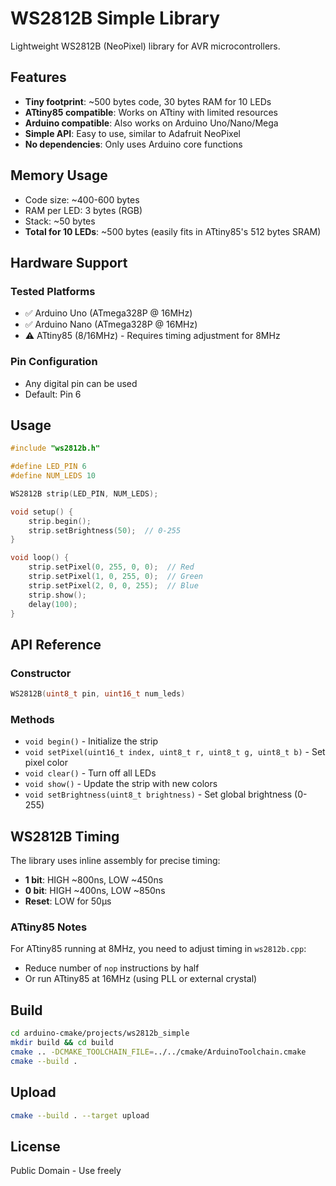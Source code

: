 # WS2812B Simple Library

Lightweight WS2812B (NeoPixel) library for AVR microcontrollers.

## Features

- **Tiny footprint**: ~500 bytes code, 30 bytes RAM for 10 LEDs
- **ATtiny85 compatible**: Works on ATtiny with limited resources
- **Arduino compatible**: Also works on Arduino Uno/Nano/Mega
- **Simple API**: Easy to use, similar to Adafruit NeoPixel
- **No dependencies**: Only uses Arduino core functions

## Memory Usage

- Code size: ~400-600 bytes
- RAM per LED: 3 bytes (RGB)
- Stack: ~50 bytes
- **Total for 10 LEDs**: ~500 bytes (easily fits in ATtiny85's 512 bytes SRAM)

## Hardware Support

### Tested Platforms
- ✅ Arduino Uno (ATmega328P @ 16MHz)
- ✅ Arduino Nano (ATmega328P @ 16MHz)
- ⚠️  ATtiny85 (8/16MHz) - Requires timing adjustment for 8MHz

### Pin Configuration
- Any digital pin can be used
- Default: Pin 6

## Usage

```cpp
#include "ws2812b.h"

#define LED_PIN 6
#define NUM_LEDS 10

WS2812B strip(LED_PIN, NUM_LEDS);

void setup() {
    strip.begin();
    strip.setBrightness(50);  // 0-255
}

void loop() {
    strip.setPixel(0, 255, 0, 0);  // Red
    strip.setPixel(1, 0, 255, 0);  // Green
    strip.setPixel(2, 0, 0, 255);  // Blue
    strip.show();
    delay(100);
}
```

## API Reference

### Constructor
```cpp
WS2812B(uint8_t pin, uint16_t num_leds)
```

### Methods
- `void begin()` - Initialize the strip
- `void setPixel(uint16_t index, uint8_t r, uint8_t g, uint8_t b)` - Set pixel color
- `void clear()` - Turn off all LEDs
- `void show()` - Update the strip with new colors
- `void setBrightness(uint8_t brightness)` - Set global brightness (0-255)

## WS2812B Timing

The library uses inline assembly for precise timing:
- **1 bit**: HIGH ~800ns, LOW ~450ns
- **0 bit**: HIGH ~400ns, LOW ~850ns
- **Reset**: LOW for 50μs

### ATtiny85 Notes

For ATtiny85 running at 8MHz, you need to adjust timing in `ws2812b.cpp`:
- Reduce number of `nop` instructions by half
- Or run ATtiny85 at 16MHz (using PLL or external crystal)

## Build

```bash
cd arduino-cmake/projects/ws2812b_simple
mkdir build && cd build
cmake .. -DCMAKE_TOOLCHAIN_FILE=../../cmake/ArduinoToolchain.cmake
cmake --build .
```

## Upload

```bash
cmake --build . --target upload
```

## License

Public Domain - Use freely
